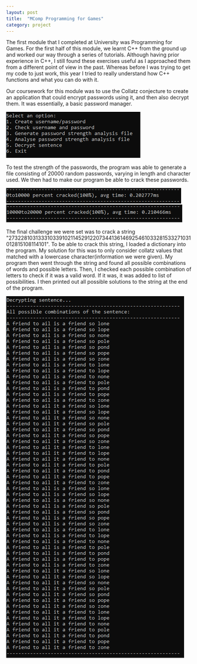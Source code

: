 ```yaml
---
layout: post
title:  "MComp Programming for Games"
category: project
---
```


The first module that I completed at University was Programming for Games. For the first half of this module, we learnt C++ from the ground up and worked our way through a series of tutorials. Although having prior experience in C++, I still found these exercises useful as I approached them from a different point of view in the past. Whereas before I was trying to get my code to just work, this year I tried to really understand how C++ functions and what you can do with it.

Our coursework for this module was to use the Collatz conjecture to create an application that could encrypt passwords using it, and then also decrypt them. It was essentially, a basic password manager.

<img src="/assets/images/programming-for-games/main-menu.png" alt=""/>

To test the strength of the passwords, the program was able to generate a file consisting of 20000 random passwords, varying in length and character used. We then had to make our program be able to crack these passwords.

<img src="/assets/images/programming-for-games/cracked-password.png" alt=""/>
<img src="/assets/images/programming-for-games/cracked-password2.png" alt=""/>

The final challenge we were set was to crack a string "27322810313331033910211452912207344136146925461033281533271031012815108114101". To be able to crack this string, I loaded a dictionary into the program. My solution for this was to only consider collatz values that matched with a lowercase character(information we were given). My program then went through the string and found all possible combinations of words and possible letters. Then, I checked each possible combination of letters to check if it was a valid word. If it was, it was added to list of possibilities. I then printed out all possible solutions to the string at the end of the program.

<img src="/assets/images/programming-for-games/sentence.png" alt=""/>

